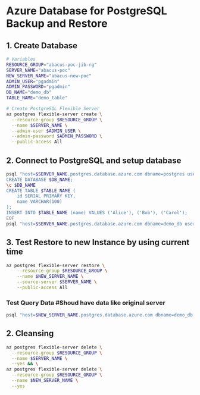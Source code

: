 # Azure Database for PostgreSQL Backup and Restore
## 1. Create Database
```sh
# Variables
RESOURCE_GROUP="abacus-poc-jib-rg"
SERVER_NAME="abacus-poc"
NEW_SERVER_NAME="abacus-new-poc"
ADMIN_USER="pgadmin"
ADMIN_PASSWORD="pgadmin"
DB_NAME="demo_db"
TABLE_NAME="demo_table"

# Create PostgreSQL Flexible Server
az postgres flexible-server create \
  --resource-group $RESOURCE_GROUP \
  --name $SERVER_NAME \
  --admin-user $ADMIN_USER \
  --admin-password $ADMIN_PASSWORD \
  --public-access All
```


## 2. Connect to PostgreSQL and setup database
```sh
psql "host=$SERVER_NAME.postgres.database.azure.com dbname=postgres user=$ADMIN_USER password=$ADMIN_PASSWORD sslmode=require" << EOF
CREATE DATABASE $DB_NAME;
\c $DB_NAME
CREATE TABLE $TABLE_NAME (
    id SERIAL PRIMARY KEY,
    name VARCHAR(100)
);
INSERT INTO $TABLE_NAME (name) VALUES ('Alice'), ('Bob'), ('Carol');
EOF
psql "host=$SERVER_NAME.postgres.database.azure.com dbname=demo_db user=$ADMIN_USER password=$ADMIN_PASSWORD sslmode=require" -c "SELECT * FROM $TABLE_NAME;"
```



## 3. Test Restore to new Instance by using current time 
```sh
az postgres flexible-server restore \
    --resource-group $RESOURCE_GROUP \
    --name $NEW_SERVER_NAME \
    --source-server $SERVER_NAME \
    --public-access All
```

### Test Query Data #Shoud have data like original server
```sh
psql "host=$NEW_SERVER_NAME.postgres.database.azure.com dbname=demo_db user=$ADMIN_USER password=$ADMIN_PASSWORD sslmode=require" -c "SELECT * FROM $TABLE_NAME;"
```

## 2. Cleansing
```sh
az postgres flexible-server delete \
  --resource-group $RESOURCE_GROUP \
  --name $SERVER_NAME \
  --yes && \
az postgres flexible-server delete \
  --resource-group $RESOURCE_GROUP \
  --name $NEW_SERVER_NAME \
  --yes
```